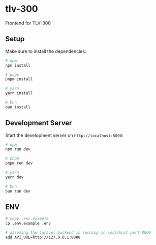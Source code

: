 # tlv-300
Frontend for TLV-300


## Setup

Make sure to install the dependencies:

```bash
# npm
npm install

# pnpm
pnpm install

# yarn
yarn install

# bun
bun install
```

## Development Server

Start the development server on `http://localhost:5000`:

```bash
# npm
npm run dev

# pnpm
pnpm run dev

# yarn
yarn dev

# bun
bun run dev
```

## ENV

```bash
# copy .env.example
cp .env.example .env

# assuming the Laravel backend is running in localhost port 8000
add API_URL=http://127.0.0.1:8000 
```